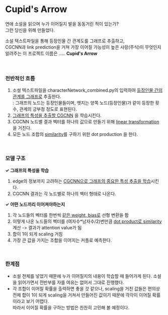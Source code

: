 # Cupid's Arrow</br>
연애 소설을 읽으며 누가 이어질지 발을 동동거린 적이 있는가?</br>
그런 당신을 위해 만들었다.</br>

소설 텍스트파일을 통해 등장인물 간 관계도를 그래프로 추출하고, </br>CGCNN과 link prediction을 거쳐 가장 이어질 가능성이 높은 사랑(주식)이 무엇인지 알려주는 이 프로젝트 이름은 .....  **Cupid's Arrow**</br>
</br>
</br>
### 전반적인 흐름</br>
1. 소설 텍스트파일을 characterNetwork_combined.py의 입력하여 <U>등장인물 간의 관계를 그래프로</U> 추출한다.</br>
   : 그래프의 노드는 등장인물들이며, 엣지는 양쪽 노드(등장인물)가 같이 등장한 횟수, 관계의 긍부정 정도로 표현된다.</br>
2. <U>그래프의 특성을 추출할 CGCNN</U> 을 학습시킨다.</br>
3. CGCNN 노드별 결과 벡터를 하나의 값으로 만들기 위해 <U>linear transformation</U> 을 거친다.</br>
4. 모든 노드 조합의 <U>similarity</U>를 구하기 위한 dot production 을 한다.</br>
</br>

### 모델 구조
**✓ 그래프의 특성을 학습**</br>
1. edge의 정보까지 고려하는 <U>CGCNN으로 그래프의 중요한 특성 추출을 학습</U>시킨다.</br>
2. CGCNN 결과는 각 노드별로 하나의 벡터 형태로 나온다.</br>

**✓ 어떤 노드끼리 이어져야하는지**</br>
1. 각 노드들의 벡터를 한번씩 <U>같은 weight, bias로</U> 선형 변환을 함</br>
2. 이렇게 나온 노드들의 벡터를 (여자수*남자수/2)번만큼 <U>dot product로 similarity</U> 계산 -> 결과가 attention value가 됨</br>
3. 합이 1이 되게 scaling 거침</br>
4. 가장 큰 값을 가지는 조합을 이어지는 커플로 예측한다.</br>
</br>

### 한계점
- 소설 전체를 넣었기 때문에 누가 이어질지의 내용이 학습할 때 들어가게 된다. 소설을 읽어가면서 전반부를 자를 여유는 없어서 그대로 진행했다.</br>
- 각 조합이 이어질 확률을 출력하면 좋을 것 같으나, scaling을 거친 값들은 편의상 전체 합이 1이 되게 scaling을 거쳐서 만들어진 값이기 때문에 각각이 이어질 확률이라고 보기 어렵다.</br>
  따라서 이어질 확률을 구하는 방법은 찬찬히 고민해 볼 예정이다.
